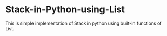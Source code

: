 # Stack-in-Python-using-List
This is simple implementation of Stack in python using built-in functions of List.
